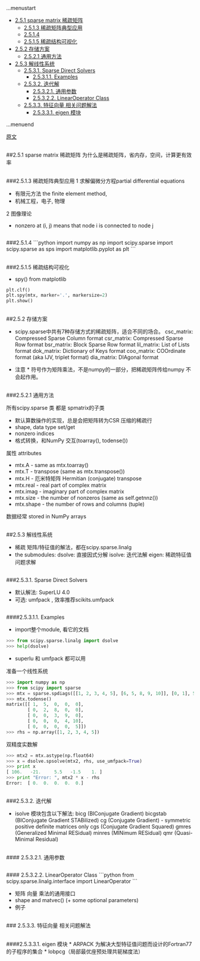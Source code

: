 ...menustart

 - [2.5.1 sparse matrix 稀疏矩阵](#fca8e35517fe35e6d20e8d2e3bbc1bf5)
	 - [2.5.1.3 稀疏矩阵典型应用](#9cadc88507c523d3dea5a4f476db725b)
	 - [2.5.1.4](#15ddb90d4e7b762fddb46580bd9bcefb)
	 - [2.5.1.5 稀疏结构可视化](#c360446bd3390522432da925eda08668)
 - [2.5.2 存储方案](#579875f7240429c4dadfb8219bf0bcd6)
	 - [2.5.2.1 通用方法](#2dc46803617f7ef534fcce33d32cdf39)
 - [2.5.3 解线性系统](#d1ccdc928930ec7d6b9d66d9d154a6f1)
	 - [2.5.3.1. Sparse Direct Solvers](#7b13e1c4fcfcdb6da049730df1b70967)
		 - [2.5.3.1.1. Examples](#a4a00f0768812a252f71feaa5d5a55ac)
	 - [2.5.3.2. 迭代解](#b9d0a750d313c7b2e876e9695bdb5268)
		 - [2.5.3.2.1. 通用参数](#03433a82bafbd7224fd8702e88608a38)
		 - [2.5.3.2.2. LinearOperator Class](#6cd19b9ed1714fc2c5bd241abb7b68b3)
	 - [2.5.3.3. 特征向量 相关问题解法](#f1e287ba5f84969a417285aa500fdf34)
		 - [2.5.3.3.1. eigen 模块](#2c38fb63669a60c4149b23eb29a35ceb)

...menuend


[原文](http://scipy-lectures.github.io/index.html)
<h2 id="fca8e35517fe35e6d20e8d2e3bbc1bf5"></h2>
##2.5.1 sparse matrix 稀疏矩阵
为什么是稀疏矩阵，省内存，空间，计算更有效率

<h2 id="9cadc88507c523d3dea5a4f476db725b"></h2>
###2.5.1.3 稀疏矩阵典型应用
1 求解偏微分方程partial differential equations

* 有限元方法 the finite element method, 
* 机械工程，电子, 物理

2 图像理论

* nonzero at (i, j) means that node i is connected to node j

<h2 id="15ddb90d4e7b762fddb46580bd9bcefb"></h2>
###2.5.1.4 
```python
import numpy as np
import scipy.sparse
import scipy.sparse as sps
import matplotlib.pyplot as plt
```

<h2 id="c360446bd3390522432da925eda08668"></h2>
###2.5.1.5 稀疏结构可视化

* spy() from matplotlib
```python
plt.clf()
plt.spy(mtx, marker='.', markersize=2)
plt.show()
```

<h2 id="579875f7240429c4dadfb8219bf0bcd6"></h2>
##2.5.2 存储方案

* scipy.sparse中共有7种存储方式的稀疏矩阵，适合不同的场合。
csc_matrix: Compressed Sparse Column format
csr_matrix: Compressed Sparse Row format
bsr_matrix: Block Sparse Row format
lil_matrix: List of Lists format
dok_matrix: Dictionary of Keys format
coo_matrix: COOrdinate format (aka IJV, triplet format)
dia_matrix: DIAgonal format

* 注意 * 符号作为矩阵乘法，不是numpy的一部分，把稀疏矩阵传给numpy 不会起作用。

<h2 id="2dc46803617f7ef534fcce33d32cdf39"></h2>
###2.5.2.1 通用方法

所有scipy.sparse 类 都是 spmatrix的子类

* 默认算数操作的实现，总是会把矩阵转为CSR 压缩的稀疏行
* shape, data type set/get
* nonzero indices
* 格式转换，和NumPy 交互(toarray(), todense())
 

属性 attributes

* mtx.A - same as mtx.toarray()
* mtx.T - transpose (same as mtx.transpose())
* mtx.H - 厄米特矩阵 Hermitian (conjugate) transpose
* mtx.real - real part of complex matrix
* mtx.imag - imaginary part of complex matrix
* mtx.size - the number of nonzeros (same as self.getnnz())
* mtx.shape - the number of rows and columns (tuple)

数据经常 stored in NumPy arrays


<h2 id="d1ccdc928930ec7d6b9d66d9d154a6f1"></h2>
##2.5.3 解线性系统

* 稀疏 矩阵/特征值的解法，都在scipy.sparse.linalg
* the submodules:
dsolve: 直接因式分解
isolve: 迭代法解
eigen: 稀疏特征值问题求解

<h2 id="7b13e1c4fcfcdb6da049730df1b70967"></h2>
###2.5.3.1. Sparse Direct Solvers

* 默认解法: SuperLU 4.0
* 可选: umfpack , 效率推荐scikits.umfpack

<h2 id="a4a00f0768812a252f71feaa5d5a55ac"></h2>
####2.5.3.1.1. Examples

* import整个module, 看它的文档
```python
>>> from scipy.sparse.linalg import dsolve
>>> help(dsolve) 
```
* superlu 和 umfpack 都可以用

准备一个线性系统
```python
>>> import numpy as np
>>> from scipy import sparse
>>> mtx = sparse.spdiags([[1, 2, 3, 4, 5], [6, 5, 8, 9, 10]], [0, 1], 5, 5)
>>> mtx.todense()
matrix([[ 1,  5,  0,  0,  0],
        [ 0,  2,  8,  0,  0],
        [ 0,  0,  3,  9,  0],
        [ 0,  0,  0,  4, 10],
        [ 0,  0,  0,  0,  5]])
>>> rhs = np.array([1, 2, 3, 4, 5])
```

双精度实数解
```python
>>> mtx2 = mtx.astype(np.float64)
>>> x = dsolve.spsolve(mtx2, rhs, use_umfpack=True)
>>> print x
[ 106.   -21.     5.5   -1.5    1. ]
>>> print "Error: ", mtx2 * x - rhs
Error:  [ 0.  0.  0.  0.  0.]
```

<h2 id="b9d0a750d313c7b2e876e9695bdb5268"></h2>
###2.5.3.2. 迭代解

* isolve 模块包含以下解法:
bicg (BIConjugate Gradient)
bicgstab (BIConjugate Gradient STABilized)
cg (Conjugate Gradient) - symmetric positive definite matrices only
cgs (Conjugate Gradient Squared)
gmres (Generalized Minimal RESidual)
minres (MINimum RESidual)
qmr (Quasi-Minimal Residual)

<h2 id="03433a82bafbd7224fd8702e88608a38"></h2>
#### 2.5.3.2.1. 通用参数

<h2 id="6cd19b9ed1714fc2c5bd241abb7b68b3"></h2>
#### 2.5.3.2.2. LinearOperator Class
```python
from scipy.sparse.linalg.interface import LinearOperator
```

* 矩阵 向量 乘法的通用接口
* shape and matvec()  (+ some optional parameters)
* 例子

<h2 id="f1e287ba5f84969a417285aa500fdf34"></h2>
### 2.5.3.3. 特征向量 相关问题解法
<h2 id="2c38fb63669a60c4149b23eb29a35ceb"></h2>
####2.5.3.3.1. eigen 模块
* ARPACK 为解决大型特征值问题而设计的Fortran77的子程序的集合
* lobpcg（局部最优座预处理共轭梯度法）








